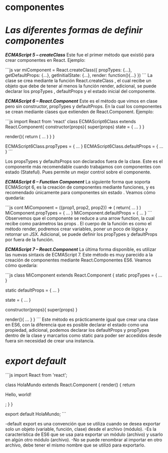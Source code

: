 # componentes



# ***Las diferentes formas de definir componentes***

***ECMAScript 5 – createClass***
Este fue el primer método que existió para crear componentes en React. Ejemplo:

 
´´´js
var miComponent = React.createClass({ 
  propTypes: {...}, 
  getDefaultProps: {...}, 
  getInitialState: {...}, 
  render: function(){...} 
})
´´´
La clase se crea mediante la función React.createClass , 
el cual recibe un objeto que debe de tener al menos la función render,
 adicional, se puede declarar los propTypes , defaultProps  y el estado inicial del componente.

 

***ECMAScript 6 – React.Component***
Este es el método que vimos en clase pero sin constructor, propTypes y defaultProps. En la cual los componentes se crean mediante
clases que extienden de React.Component. Ejemplo:

 
´´´js
import React from 'react' 
class ECMAScript6Class extends React.Component{ 
  constructor(props){ 
    super(props) 
      state = {
        ...
      } 
    } 
	
  render(){ 
    return ( 
      ... 
    ) 
  } 
}

ECMAScript6Class.propTypes = { ... } 
ECMAScript6Class.defaultProps = { ... }
´´´

Los propsTypes  y defaultsProps  son declarados fuera de la clase. 
Este es el componente más recomendable cuando trabajamos con componentes con estado (Stateful).
Pues permite un mejor control sobre el componente.

 

***ECMAScript 6 – Function Component***
La siguiente forma que soporta ECMAScript 6, es la creación de componentes mediante funciones, 
y es recomendado únicamente para componentes sin estado . Veamos cómo quedaría:

 
´´´js
cont MiComponent = ({prop1, prop2, prop2}) => ( 
  return( 
    ... 
  ) 
) 
MiComponent.propTypes = { 
  ... 
} 
MiComponent.defaultProps = { 
  ...
}
´´´
Observemos que el componente se reduce a una arrow function, la cual recibe como parámetros las props . El cuerpo de la función es
como el método render, podremos crear variables, poner un poco de lógica y retornar un JSX.
Adicional, se puede definir los propTypes  y defaultProps  por fuera de la función.

 

***ECMAScript 7 – React.Component***
La última forma disponible, es utilizar las nuevas sintaxis de ECMAScript 7. 
Este método es muy parecido a la creación de componentes mediante React.Componentes  ES6. Veamos cómo quedaría:

 
´´´js
class MiComponent extends React.Component { 
  static propTypes = {
    ...
  } 
  
  static defaultProps = { 
    ... 
  } 
  
  state = { 
	... 
  } 
  
  constructor(props){ 
    super(props) 
  } 
  
  render(){ 
    ... 
  } 
}
´´´
Este método es prácticamente igual que crear una clase en ES6, 
con la diferencia que es posible declarar el estado como una propiedad, adicional,
podemos declarar los defaultProps  y propTypes  dentro de la clase y marcarlos como static 
para poder ser accedidos desde fuera sin necesidad de crear una instancia.


# ***export default***

´´´js
import React from 'react';

class HolaMundo extends React.Component {
  render() {
    return <p>Hello, world!</p>;
  }
}

export default HolaMundo;
´´´

-default export es una convención que se utiliza cuando se desea exportar solo un objeto (variable, función, clase) desde el archivo (módulo).
-Es la característica de ES6 que se usa para exportar un módulo (archivo) y usarlo en algún otro módulo (archivo).
-No se puede renombrar al importar en otro archivo, debe tener el mismo nombre que se utilizó para exportarlo.
